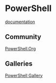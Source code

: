 # PowerShell

[documentation](https://learn.microsoft.com/en-us/powershell)

## Community

[PowerShell.Org](https://powershell.org)  

## Galleries

[PowerShell Gallery](https://www.powershellgallery.com)  
